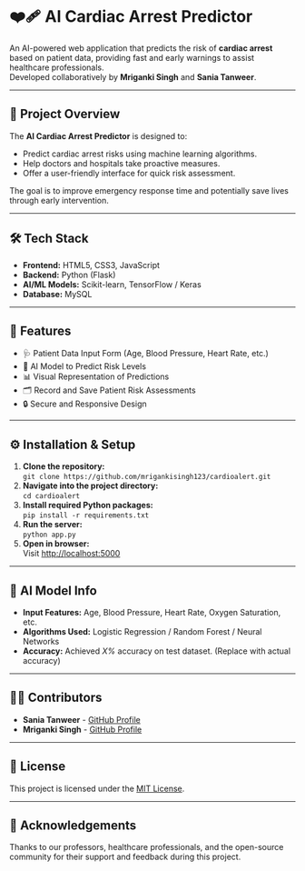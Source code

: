 

   <h1>❤️‍🩹 AI Cardiac Arrest Predictor</h1>
    <p>
        An AI-powered web application that predicts the risk of <strong>cardiac arrest</strong> based on patient data, 
        providing fast and early warnings to assist healthcare professionals.<br>
        Developed collaboratively by <strong>Mriganki Singh</strong> and <strong>Sania Tanweer</strong>.
  </p>

  <hr>

   <h2>🚀 Project Overview</h2>
   <p>The <strong>AI Cardiac Arrest Predictor</strong> is designed to:</p>
   <ul>
        <li>Predict cardiac arrest risks using machine learning algorithms.</li>
        <li>Help doctors and hospitals take proactive measures.</li>
        <li>Offer a user-friendly interface for quick risk assessment.</li>
  </ul>
  <p>The goal is to improve emergency response time and potentially save lives through early intervention.</p>

   <hr>

  <h2>🛠️ Tech Stack</h2>
   <ul>
        <li><strong>Frontend:</strong> HTML5, CSS3, JavaScript</li>
        <li><strong>Backend:</strong> Python (Flask)</li>
        <li><strong>AI/ML Models:</strong> Scikit-learn, TensorFlow / Keras</li>
        <li><strong>Database:</strong> MySQL</li>
   </ul>

  <hr>

  <h2>📂 Features</h2>
  <ul>
        <li>🩺 Patient Data Input Form (Age, Blood Pressure, Heart Rate, etc.)</li>
        <li>🧠 AI Model to Predict Risk Levels</li>
        <li>📊 Visual Representation of Predictions</li>
        <li>🗂️ Record and Save Patient Risk Assessments</li>
        <li>🔒 Secure and Responsive Design</li>
   </ul>

   <hr>

  <h2>⚙️ Installation & Setup</h2>
    <ol>
        <li><strong>Clone the repository:</strong><br>
            <code>git clone https://github.com/mrigankisingh123/cardioalert.git</code>
        </li>
        <li><strong>Navigate into the project directory:</strong><br>
            <code>cd cardioalert</code>
        </li>
        <li><strong>Install required Python packages:</strong><br>
            <code>pip install -r requirements.txt</code>
        </li>
        <li><strong>Run the server:</strong><br>
            <code>python app.py</code>
       </li>
       <li><strong>Open in browser:</strong><br>
            Visit <a href="http://localhost:5000" target="_blank">http://localhost:5000</a>
      </li>
   </ol>

   <hr>

  <h2>🧠 AI Model Info</h2>
  <ul>
        <li><strong>Input Features:</strong> Age, Blood Pressure, Heart Rate, Oxygen Saturation, etc.</li>
        <li><strong>Algorithms Used:</strong> Logistic Regression / Random Forest / Neural Networks</li>
        <li><strong>Accuracy:</strong> Achieved <em>X%</em> accuracy on test dataset. (Replace with actual accuracy)</li>
   </ul>

  <hr>

   <h2>👨‍💻 Contributors</h2>
   <ul>
        <li><strong>Sania Tanweer</strong> - <a href="https://github.com/saniatanweer29" target="_blank">GitHub Profile</a></li>
        <li><strong>Mriganki Singh</strong> - <a href="https://github.com/mrigankisingh123" target="_blank">GitHub Profile</a></li>
   </ul>

   <hr>

   <h2>📜 License</h2>
   <p>This project is licensed under the <a href="#">MIT License</a>.</p>

  <hr>

  <h2>🙏 Acknowledgements</h2>
    <p>Thanks to our professors, healthcare professionals, and the open-source community for their support and feedback during this project.</p>
